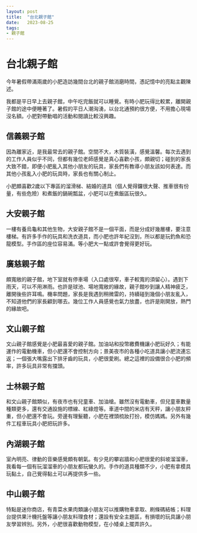 ```yaml
---
layout: post
title:  "台北親子館"
date:   2023-08-25
tags:
- 親子館
---
```

# 台北親子館

今年暑假帶滿兩歲的小肥造訪幾間台北的親子館消磨時間，憑記憶中的亮點主觀陳述。

我都是平日早上去親子館，中午吃完飯就可以睡覺。有時小肥玩得比較累，離開親子館的途中便睡著了。暑假的平日人潮洶湧，以台北通預約很方便，不用擔心現場沒名額。小肥對帶動唱的活動和閱讀比較沒興趣。

## 信義親子館

因為離家近，是我最常去的親子館。空間不大，木質裝潢，感覺溫馨。每次去遇到的工作人員似乎不同，但都有幾位老師感覺是真心喜歡小孩，頗親切；碰到的家長大致不錯，即便小肥亂入其他小朋友的玩具，家長們有教導小朋友該如何表達。而其他小孩亂入小肥的玩具時，家長也有關心制止。

小肥頗喜歡2歲以下專區的溜滑梯、結婚的道具（個人覺得鑼很大聲、推車很有份量，有些危險）和煮飯的鍋碗瓢盆，小肥可以在煮飯區玩很久。

## 大安親子館

一樓有養烏龜和其他生物，大安親子館不是一個平面，而是分成好幾層樓，要注意樓梯。有許多手作的玩具和洗衣道具，而小肥也許年紀沒到，所以都是玩釣魚和恐龍模型。手作區的座位容易滿。等小肥大一點或許會覺得更好玩。

## 廣慈親子館

頗寬敞的親子館，地下室就有停車場（入口處很窄，車子較寬的須留心）。遇到下雨天，可以不用淋雨。也許是球池、場地寬敞的緣故，親子館吵到讓人精神疲乏，離開後些許耳鳴。機率問題，家長是我遇到稍微雷的，持續碰到幾個小朋友亂入，不知道他們的家長顧到哪去。幾位工作人員感覺也氣力放盡，也許是剛開放，熱門的緣故吧。

## 文山親子館

文山親子館感覺是小肥最喜愛的親子館。加油站和投幣繳費機讓小肥玩好久；有能運作的電動機車，但小肥還不會控制方向；景美夜市的各種小吃道具讓小肥流連忘返；一個張大嘴露出下排牙齒的玩具，小肥很愛刷。總之這裡的設備很合小肥的頻率，許多玩具非常有擋頭。

## 士林親子館

和文山親子館類似，有夜市也有兒童車、加油槍。雖然沒有電動車，但兒童車數量種類更多，還有交通設施的標線、紅綠燈等。車道中間的米店有天秤，讓小朋友秤重，但小肥還不會玩。旁邊有理髮聽，小肥在裡頭梳妝打扮，模仿媽媽。另外有幾件工程車玩具小肥把玩許多。

## 內湖親子館

室內明亮、律動的音樂感覺頗有朝氣。有少見的攀岩牆和小肥很愛的斜坡溜溜車，我看每一個有玩溜溜車的小朋友都玩蠻久的。手作的道具種類不少，小肥有拿模具玩黏土，自己覺得黏土可以再提供多一些。

## 中山親子館

特點是迷你商店，有青菜水果肉類讓小朋友可以推購物車拿取、刷條碼結帳；料理台提供果汁機托盤等讓小朋友料理食材；還設有安全主題區，有損壞的玩具讓小朋友學習辨別。另外，小肥很喜歡動物模型，在小矮桌上擺弄許久。